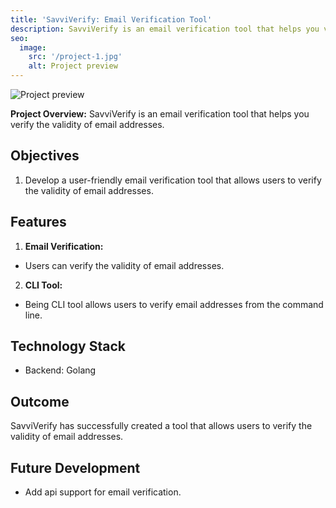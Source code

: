 ```yaml
---
title: 'SavviVerify: Email Verification Tool'
description: SavviVerify is an email verification tool that helps you verify the validity of email addresses.
seo:
  image:
    src: '/project-1.jpg'
    alt: Project preview
---
```


![Project preview](/project-1.jpg)

**Project Overview:**
SavviVerify is an email verification tool that helps you verify the validity of email addresses.

## Objectives

1. Develop a user-friendly email verification tool that allows users to verify the validity of email addresses.

## Features

1. **Email Verification:**

- Users can verify the validity of email addresses.

2. **CLI Tool:**

- Being CLI tool allows users to verify email addresses from the command line.


## Technology Stack

- Backend: Golang

## Outcome

SavviVerify has successfully created a tool that allows users to verify the validity of email addresses.

## Future Development

- Add api support for email verification.